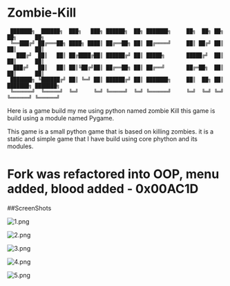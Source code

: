 # Zombie-Kill


```
 ███████╗  ██████╗  ███╗   ███╗ ██████╗  ██╗ ███████╗     ██╗  ██╗ ██╗ ██╗      ██╗
 ╚══███╔╝ ██╔═══██╗ ████╗ ████║ ██╔══██╗ ██║ ██╔════╝     ██║ ██╔╝ ██║ ██║      ██║
   ███╔╝  ██║   ██║ ██╔████╔██║ ██████╔╝ ██║ █████╗       █████╔╝  ██║ ██║      ██║
  ███╔╝   ██║   ██║ ██║╚██╔╝██║ ██╔══██╗ ██║ ██╔══╝       ██╔═██╗  ██║ ██║      ██║
 ███████╗ ╚██████╔╝ ██║ ╚═╝ ██║ ██████╔╝ ██║ ███████╗     ██║  ██╗ ██║ ███████╗ ███████╗
 ╚══════╝  ╚═════╝  ╚═╝     ╚═╝ ╚═════╝  ╚═╝ ╚══════╝     ╚═╝  ╚═╝ ╚═╝ ╚══════╝ ╚══════╝

```



Here is a game build my me using python named zombie Kill this game is build using a module named Pygame.

This game is a small python game that is based on killing zombies. it is a static and simple game that I have build using core phython and its modules.


# Fork was refactored into OOP, menu added, blood added - 0x00AC1D

##ScreenShots


![1.png](https://raw.githubusercontent.com/DevelopedByAnurag/Zombie-Kill/master/screenshots/1.png?token=AYnmNedyyRB9j2C1FZ-da7q8N7W3Gzuzks5bHBApwA%3D%3D)

![2.png](https://raw.githubusercontent.com/DevelopedByAnurag/Zombie-Kill/master/screenshots/2.png?token=AYnmNU4EqeB7oBMgxGlQWygKWfWmG4ydks5bHBE4wA%3D%3D)

![3.png](https://raw.githubusercontent.com/DevelopedByAnurag/Zombie-Kill/master/screenshots/3.png?token=AYnmNTd-1kdimr_MZMfs0aQanmxeNxDnks5bHBE-wA%3D%3D)

![4.png](https://raw.githubusercontent.com/DevelopedByAnurag/Zombie-Kill/master/screenshots/4.png?token=AYnmNfIc9luuYT165hvnMZMP9o2IQUrkks5bHBFTwA%3D%3D)

![5.png](https://raw.githubusercontent.com/DevelopedByAnurag/Zombie-Kill/master/screenshots/5.png?token=AYnmNT9xkSAmWe3beG_quaIlwOgZ8_Ldks5bHBH8wA%3D%3D)
